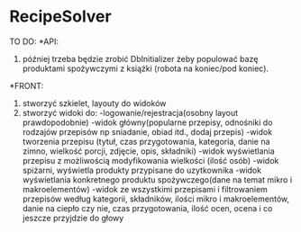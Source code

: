 # RecipeSolver

TO DO:
*API:
1. później trzeba będzie zrobić DbInitializer żeby populować bazę produktami spożywczymi z książki (robota na koniec/pod koniec).

*FRONT:
1. stworzyć szkielet, layouty do widoków
2. stworzyć widoki do:
-logowanie/rejestracja(osobny layout prawdopodobnie)
-widok główny(popularne przepisy, odnośniki do rodzajów przepisów np sniadanie, obiad itd., dodaj przepis)
-widok tworzenia przepisu (tytuł, czas przygotowania, kategoria, danie na zimno, wielkość porcji, zdjęcie, opis, składniki)
-widok wyświetlania przepisu z możliwością modyfikowania wielkości (ilość osób)
-widok spiżarni, wyświetla produkty przypisane do uzytkownika 
-widok wyświetlania konkretnego produktu spożywczego(dane na temat mikro i makroelementów)
-widok ze wszystkimi przepisami i filtrowaniem przepisów według kategorii, składników, ilości mikro i makroelementów, danie na ciepło czy nie, czas przygotowania, ilość ocen, ocena i co jeszcze przyjdzie do głowy
